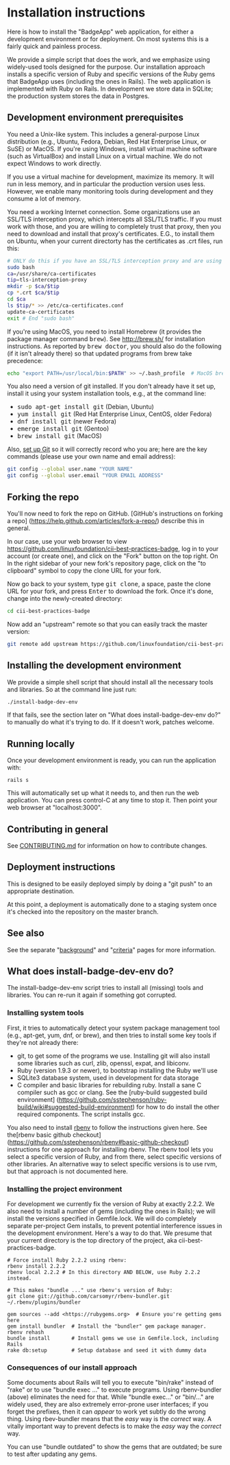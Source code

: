 # Installation instructions

Here is how to install the "BadgeApp" web application, for either a development
environment or for deployment.
On most systems this is a fairly quick and painless process.

We provide a simple script that does the work, and we emphasize using
widely-used tools designed for the purpose.
Our installation approach installs a specific version of Ruby and specific
versions of the Ruby gems that BadgeApp uses (including the ones in Rails).
The web application is implemented with Ruby on Rails.
In development we store data in SQLite;
the production system stores the data in Postgres.

## Development environment prerequisites

You need a Unix-like system.
This includes a general-purpose Linux distribution
(e.g., Ubuntu, Fedora, Debian, Red Hat Enterprise Linux, or SuSE) or MacOS.
If you're using Windows, install virtual machine software (such as VirtualBox)
and install Linux on a virtual machine.
We do not expect Windows to work directly.

If you use a virtual machine for development, maximize its memory.
It will run in less memory, and in particular the production version uses less.
However, we enable many monitoring tools during development and they consume a
lot of memory.

You need a working Internet connection.
Some organizations use an SSL/TLS interception proxy, which intercepts all
SSL/TLS traffic.
If you must work with those, and you are willing to completely trust that proxy,
then you need to download and install that proxy's certificates.
E.G., to install them on Ubuntu, when your current directorty has the
certificates as .crt files, run this:

~~~~sh
# ONLY do this if you have an SSL/TLS interception proxy and are using Ubuntu
sudo bash
ca=/usr/share/ca-certificates
tip=tls-interception-proxy
mkdir -p $ca/$tip
cp *.crt $ca/$tip
cd $ca
ls $tip/* >> /etc/ca-certificates.conf
update-ca-certificates
exit # End "sudo bash"
~~~~

If you're using MacOS, you need to install Homebrew
(it provides the package manager command <tt>brew</tt>).
See <http://brew.sh/> for installation instructions. As reported by
<tt>brew doctor</tt>, you should also do the following
(if it isn't already there) so that updated programs from brew take precedence:

~~~~sh
echo "export PATH=/usr/local/bin:$PATH" >> ~/.bash_profile  # MacOS brew
~~~~

You also need a version of git installed.
If you don't already have it set up, install it using your system installation
tools, e.g., at the command line:

- <kbd>sudo apt-get install git</kbd> (Debian, Ubuntu)
- <kbd>yum install git</kbd> (Red Hat Enterprise Linux, CentOS, older Fedora)
- <kbd>dnf install git</kbd> (newer Fedora)
- <kbd>emerge install git</kbd> (Gentoo)
- <kbd>brew install git</kbd> (MacOS)

Also, [set up Git](https://help.github.com/articles/set-up-git/)
so it will correctly record who you are; here are the key commands
(please use your own name and email address):

~~~~sh
git config --global user.name "YOUR NAME"
git config --global user.email "YOUR EMAIL ADDRESS"
~~~~


## Forking the repo

You'll now need to fork the repo on GitHub.
[GitHub's instructions on forking a repo]
(https://help.github.com/articles/fork-a-repo/)
describe this in general.

In our case, use your web browser to view
<https://github.com/linuxfoundation/cii-best-practices-badge>,
log in to your account (or create one), and click on the "Fork" button on the
top right.  On In the right sidebar of your new fork's repository page,
click on the "to clipboard" symbol to copy the clone URL for your fork.

Now go back to your system, type <tt>git clone</tt>, a space, paste the clone
URL for your fork, and press <kbd>Enter</kbd> to download the fork.
Once it's done, change into the newly-created directory:

~~~~sh
cd cii-best-practices-badge
~~~~

Now add an "upstream" remote so that you can easily track the master version:

~~~~sh
git remote add upstream https://github.com/linuxfoundation/cii-best-practices-badge
~~~~

<!-- If you have edit rights, do this instead:
git clone <https://github.com/linuxfoundation/cii-best-practices-badge.git>
cd cii-best-practices-badge
-->

## Installing the development environment

We provide a simple shell script that should install all the necessary
tools and libraries.
So at the command line just run:

~~~~sh
./install-badge-dev-env
~~~~

If that fails, see the section later on "What does install-badge-dev-env do?"
to manually do what it's trying to do.
If it doesn't work, patches welcome.

## Running locally

Once your development environment is ready, you can run the application with:

~~~~
rails s
~~~~

This will automatically set up what it needs to, and then run the
web application.  You can press control-C at any time to stop it.
Then point your web browser at "localhost:3000".


## Contributing in general

See [CONTRIBUTING.md](../CONTRIBUTING.md) for information on how to contribute
changes.

## Deployment instructions

This is designed to be easily deployed simply by doing a "git push"
to an appropriate destination.

At this point, a deployment is automatically done to a staging system once
it's checked into the repository on the master branch.


## See also

See the separate "[background](./background.md)" and "[criteria](./criteria.md)"
pages for more information.


## What does install-badge-dev-env do?

The install-badge-dev-env script tries to install all (missing) tools and
libraries.  You can re-run it again if something got corrupted.


### Installing system tools

First, it tries to automatically detect your system package management tool
(e.g., apt-get, yum, dnf, or brew),
and then tries to install some key tools if they're not already there:

* git, to get some of the programs we use.
Installing git will also install some libraries such as
curl, zlib, openssl, expat, and libiconv.
* Ruby (version 1.9.3 or newer), to bootstrap installing the Ruby we'll use
* SQLite3 database system, used in development for data storage
* C compiler and basic libraries for rebuilding ruby.
Install a sane C compiler such as gcc or clang.
See the [ruby-build suggested build environment]
(https://github.com/sstephenson/ruby-build/wiki#suggested-build-environment)
for how to do install the other required components.
The script installs gcc.

You also need to install [rbenv](https://github.com/sstephenson/rbenv)
to follow the instructions given here.  See the[rbenv basic github checkout]
(https://github.com/sstephenson/rbenv#basic-github-checkout)
instructions for one approach for installing rbenv.
The rbenv tool lets you select a specific version of Ruby, and from there,
select specific versions of other libraries.
An alternative way to select specific versions is to use rvm,
but that approach is not documented here.


### Installing the project environment

For development we currently fix the version of Ruby at exactly 2.2.2.
We also need to install a number of gems (including the ones in Rails);
we will install the versions specified in Gemfile.lock.
We will do completely separate per-project Gem installs,
to prevent potential interference issues in the development environment.
Here's a way to do that.
We presume that your current directory is the top directory of the project,
aka cii-best-practices-badge.

~~~~
# Force install Ruby 2.2.2 using rbenv:
rbenv install 2.2.2
rbenv local 2.2.2 # In this directory AND BELOW, use Ruby 2.2.2 instead.

# This makes "bundle ..." use rbenv's version of Ruby:
git clone git://github.com/carsomyr/rbenv-bundler.git ~/.rbenv/plugins/bundler

gem sources --add <https://rubygems.org>  # Ensure you're getting gems here
gem install bundler  # Install the "bundler" gem package manager.
rbenv rehash
bundle install       # Install gems we use in Gemfile.lock, including Rails
rake db:setup        # Setup database and seed it with dummy data
~~~~

### Consequences of our install approach

Some documents about Rails will tell you to execute "bin/rake" instead of
"rake" or to use "bundle exec ..." to execute programs.
Using rbenv-bundler (above) eliminates the need for that.
While "bundle exec..." or "bin/..." are widely used, they are also
extremely error-prone user interfaces; if you forget the prefixes,
then it can *appear* to work yet subtly do the wrong thing.
Using rbev-bundler means that the *easy* way is the *correct* way.
A vitally important way to prevent defects is to make the *easy* way
the *correct* way.

You can use "bundle outdated" to show the gems that are outdated;
be sure to test after updating any gems.
